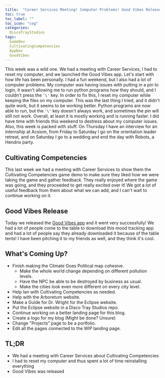 ```yaml
---
title:  "Career Services Meeting! Computer Problems! Good Vibes Release!"
toc: true
toc_label: ""
toc_icon: "cog"
categories:
  DiscoTrayStudios
tags:
  GameDev
  CultivatingCompetencies
  AppDev
  GoodVibes
---
```


This week was a wild one.
We had a meeting with Career Services, I had to reset my computer,
and we launched the Good Vibes app.
Let's start with how life has been personally.
I had a fun weekend, but I also had a lot of computer problems.
My computer was having issues with putting in a pin to login,
it wasn't allowing me to run python programs how they should,
and I couldn't press the `'\'` key.
In order to fix this, I reset my computer while keeping the files on my computer.
This was the last thing I tried, and it didn't quite work,
but it seems to be working better.
Python programs are now able to run, but the `'\'` key doesn't always work,
and sometimes the pin will still not work.
Overall, at least it is mostly working and is running faster.
I did have time with friends this weekend to destress about my computer issues.
Also, this week is packed with stuff.
On Thursday I have an interview for an internship at Acxiom,
from Friday to Saturday I go on the orientation leader retreat,
and on Saturday I go to a wedding and end the day with Robots, a Hendrix party.

## Cultivating Competencies

This last week we had a meeting with Career Services to show them
the Cultivating Competencies game demo to make sure they liked how we were taking the game
and gather feedback. They really enjoyed where the game was going,
and they proceeded to get really excited over it!
We got a lot of useful feedback from them about what we can add, and I can't wait to continue working on it.

## Good Vibes Release

Today we released the [Good Vibes app](https://discotraystudios.github.io/good-vibes/)
and it went very successfully!
We had a lot of people come to the table to download this mood tracking app
and had a lot of people say they already downloaded it because of the table tents!
I have been pitching it to my friends as well, and they think it's cool.

## What's Coming Up?

- Finish making the Climate Goes Political map cohesive.
  - Make the whole world change depending on different pollution levels.
  - Have the NPC be able to be destroyed by business as usual.
  - Make the cities look even more different on every city level.
- Help Ian with Cultivating Competencies as needed.
- Help with the Arboretum website.
- Make a Guide for Dr. Wright for the Eclipse website.
- Put the Eclipse website in a Disco Tray Studios repo.
- Continue working on a better landing page for this blog.
- Create a logo for my blog (Might be done? Unsure)
- Change "Projects" page to be a portfolio.
- Edit all the pages connected to the WIP landing page.

## TL;DR

- We had a meeting with Career Services about Cultivating Competencies
- I had to reset my computer and thus spent a lot of time reinstalling everything
- Good Vibes was released
